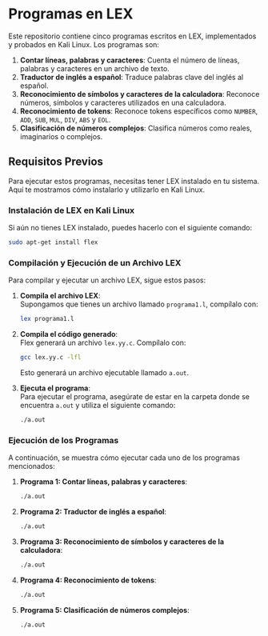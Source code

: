# Programas en LEX

Este repositorio contiene cinco programas escritos en LEX, implementados y probados en Kali Linux. Los programas son:

1. **Contar líneas, palabras y caracteres**: Cuenta el número de líneas, palabras y caracteres en un archivo de texto.
2. **Traductor de inglés a español**: Traduce palabras clave del inglés al español.
3. **Reconocimiento de símbolos y caracteres de la calculadora**: Reconoce números, símbolos y caracteres utilizados en una calculadora.
4. **Reconocimiento de tokens**: Reconoce tokens específicos como `NUMBER`, `ADD`, `SUB`, `MUL`, `DIV`, `ABS` y `EOL`.
5. **Clasificación de números complejos**: Clasifica números como reales, imaginarios o complejos.

## Requisitos Previos

Para ejecutar estos programas, necesitas tener LEX instalado en tu sistema. Aquí te mostramos cómo instalarlo y utilizarlo en Kali Linux.

### Instalación de LEX en Kali Linux

Si aún no tienes LEX instalado, puedes hacerlo con el siguiente comando:

```bash
sudo apt-get install flex
```

### Compilación y Ejecución de un Archivo LEX

Para compilar y ejecutar un archivo LEX, sigue estos pasos:

1. **Compila el archivo LEX**:  
   Supongamos que tienes un archivo llamado `programa1.l`, compílalo con:

   ```bash
   lex programa1.l
   ```

2. **Compila el código generado**:  
   Flex generará un archivo `lex.yy.c`. Compílalo con:

   ```bash
   gcc lex.yy.c -lfl
   ```

   Esto generará un archivo ejecutable llamado `a.out`.

3. **Ejecuta el programa**:  
   Para ejecutar el programa, asegúrate de estar en la carpeta donde se encuentra `a.out` y utiliza el siguiente comando:

   ```bash
   ./a.out
   ```

### Ejecución de los Programas

A continuación, se muestra cómo ejecutar cada uno de los programas mencionados:

1. **Programa 1: Contar líneas, palabras y caracteres**:

   ```bash
   ./a.out
   ```

2. **Programa 2: Traductor de inglés a español**:

   ```bash
   ./a.out
   ```

3. **Programa 3: Reconocimiento de símbolos y caracteres de la calculadora**:

   ```bash
   ./a.out
   ```

4. **Programa 4: Reconocimiento de tokens**:

   ```bash
   ./a.out
   ```

5. **Programa 5: Clasificación de números complejos**:

   ```bash
   ./a.out
   ```
